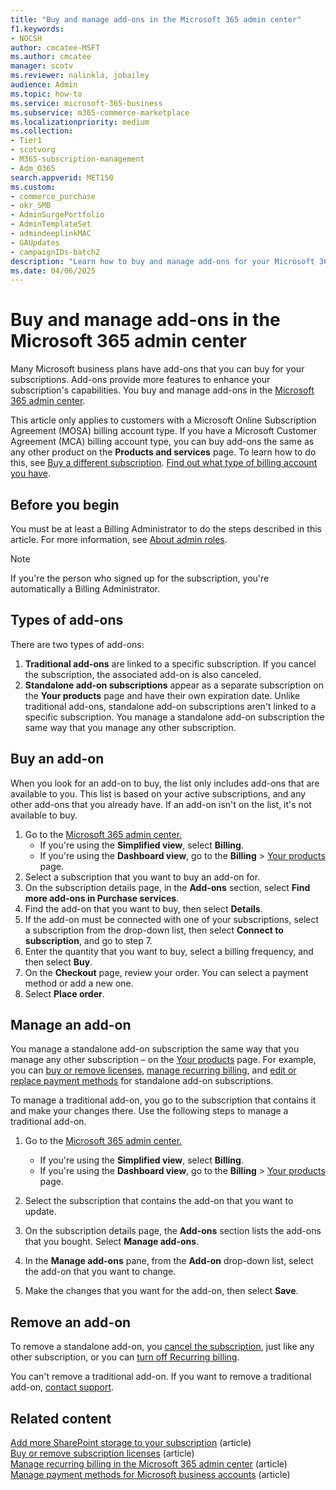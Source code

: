 ```yaml
---
title: "Buy and manage add-ons in the Microsoft 365 admin center"
f1.keywords:
- NOCSH
author: cmcatee-MSFT
ms.author: cmcatee
manager: scotv
ms.reviewer: nalinkla, jobailey
audience: Admin
ms.topic: how-to
ms.service: microsoft-365-business
ms.subservice: m365-commerce-marketplace
ms.localizationpriority: medium
ms.collection: 
- Tier1
- scotvorg
- M365-subscription-management
- Adm_O365
search.appverid: MET150
ms.custom: 
- commerce_purchase
- okr_SMB
- AdminSurgePortfolio
- AdminTemplateSet
- admindeeplinkMAC
- GAUpdates
- campaignIDs-batch2
description: "Learn how to buy and manage add-ons for your Microsoft 365 for business subscription."
ms.date: 04/06/2025
---
```


# Buy and manage add-ons in the Microsoft 365 admin center

Many Microsoft business plans have add-ons that you can buy for your subscriptions. Add-ons provide more features to enhance your subscription's capabilities. You buy and manage add-ons in the <a href="https://go.microsoft.com/fwlink/p/?linkid=2024339" target="_blank">Microsoft 365 admin center</a>.

This article only applies to customers with a Microsoft Online Subscription Agreement (MOSA) billing account type. If you have a Microsoft Customer Agreement (MCA) billing account type, you can buy add-ons the same as any other product on the **Products and services** page. To learn how to do this, see [Buy a different subscription](try-or-buy-microsoft-365.md#buy-a-different-subscription).  [Find out what type of billing account you have](manage-billing-accounts.md#view-my-billing-accounts).

## Before you begin

You must be at least a Billing Administrator to do the steps described in this article. For more information, see [About admin roles](../admin/add-users/about-admin-roles.md).

> [!NOTE]
> If you're the person who signed up for the subscription, you're automatically a Billing Administrator.

## Types of add-ons

There are two types of add-ons:

1. **Traditional add-ons** are linked to a specific subscription. If you cancel the subscription, the associated add-on is also canceled.
2. **Standalone add-on subscriptions** appear as a separate subscription on the **Your products** page and have their own expiration date. Unlike traditional add-ons, standalone add-on subscriptions aren't linked to a specific subscription. You manage a standalone add-on subscription the same way that you manage any other subscription.

## Buy an add-on

When you look for an add-on to buy, the list only includes add-ons that are available to you. This list is based on your active subscriptions, and any other add-ons that you already have. If an add-on isn't on the list, it's not available to buy.

1. Go to the <a href="https://go.microsoft.com/fwlink/p/?linkid=2024339" target="_blank">Microsoft 365 admin center.</a>
    - If you're using the **Simplified view**, select **Billing**.
    - If you're using the **Dashboard view**, go to the **Billing** > <a href="https://go.microsoft.com/fwlink/p/?linkid=842054" target="_blank">Your products</a> page.
2. Select a subscription that you want to buy an add-on for.
3. On the subscription details page, in the **Add-ons** section, select **Find more add-ons in Purchase services**.
4. Find the add-on that you want to buy, then select **Details**.
5. If the add-on must be connected with one of your subscriptions, select a subscription from the drop-down list, then select **Connect to subscription**, and go to step 7.
6. Enter the quantity that you want to buy, select a billing frequency, and then select **Buy**.
7. On the **Checkout** page, review your order. You can select a payment method or add a new one.
8. Select **Place order**.

## Manage an add-on

You manage a standalone add-on subscription the same way that you manage any other subscription – on the <a href="https://go.microsoft.com/fwlink/p/?linkid=842054" target="_blank">Your products</a> page. For example, you can [buy or remove licenses](licenses/buy-licenses.md), [manage recurring billing](subscriptions/renew-your-subscription.md), and [edit or replace payment methods](billing-and-payments/manage-payment-methods.md) for standalone add-on subscriptions.

To manage a traditional add-on, you go to the subscription that contains it and make your changes there. Use the following steps to manage a traditional add-on.

1. Go to the <a href="https://go.microsoft.com/fwlink/p/?linkid=2024339" target="_blank">Microsoft 365 admin center.</a>
    - If you're using the **Simplified view**, select **Billing**.
    - If you're using the **Dashboard view**, go to the **Billing** > <a href="https://go.microsoft.com/fwlink/p/?linkid=842054" target="_blank">Your products</a> page.
1. Select the subscription that contains the add-on that you want to update.

3. On the subscription details page, the **Add-ons** section lists the add-ons that you bought. Select **Manage add-ons**.
4. In the **Manage add-ons** pane, from the **Add-on** drop-down list, select the add-on that you want to change.
5. Make the changes that you want for the add-on, then select **Save**.

## Remove an add-on

To remove a standalone add-on, you [cancel the subscription](subscriptions/cancel-your-subscription.md), just like any other subscription, or you can [turn off Recurring billing](subscriptions/renew-your-subscription.md).

You can't remove a traditional add-on. If you want to remove a traditional add-on, [contact support](../admin/get-help-support.md).
  
## Related content

[Add more SharePoint storage to your subscription](add-storage-space.md) (article)\
[Buy or remove subscription licenses](licenses/buy-licenses.md) (article)\
[Manage recurring billing in the Microsoft 365 admin center](subscriptions/renew-your-subscription.md) (article)\
[Manage payment methods for Microsoft business accounts](billing-and-payments/manage-payment-methods.md) (article)
